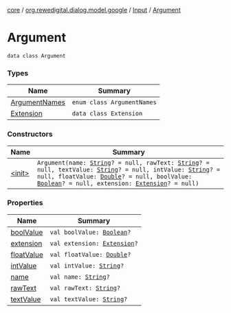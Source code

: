 [core](../../../index.md) / [org.rewedigital.dialog.model.google](../../index.md) / [Input](../index.md) / [Argument](./index.md)

# Argument

`data class Argument`

### Types

| Name | Summary |
|---|---|
| [ArgumentNames](-argument-names/index.md) | `enum class ArgumentNames` |
| [Extension](-extension/index.md) | `data class Extension` |

### Constructors

| Name | Summary |
|---|---|
| [&lt;init&gt;](-init-.md) | `Argument(name: `[`String`](https://kotlinlang.org/api/latest/jvm/stdlib/kotlin/-string/index.html)`? = null, rawText: `[`String`](https://kotlinlang.org/api/latest/jvm/stdlib/kotlin/-string/index.html)`? = null, textValue: `[`String`](https://kotlinlang.org/api/latest/jvm/stdlib/kotlin/-string/index.html)`? = null, intValue: `[`String`](https://kotlinlang.org/api/latest/jvm/stdlib/kotlin/-string/index.html)`? = null, floatValue: `[`Double`](https://kotlinlang.org/api/latest/jvm/stdlib/kotlin/-double/index.html)`? = null, boolValue: `[`Boolean`](https://kotlinlang.org/api/latest/jvm/stdlib/kotlin/-boolean/index.html)`? = null, extension: `[`Extension`](-extension/index.md)`? = null)` |

### Properties

| Name | Summary |
|---|---|
| [boolValue](bool-value.md) | `val boolValue: `[`Boolean`](https://kotlinlang.org/api/latest/jvm/stdlib/kotlin/-boolean/index.html)`?` |
| [extension](extension.md) | `val extension: `[`Extension`](-extension/index.md)`?` |
| [floatValue](float-value.md) | `val floatValue: `[`Double`](https://kotlinlang.org/api/latest/jvm/stdlib/kotlin/-double/index.html)`?` |
| [intValue](int-value.md) | `val intValue: `[`String`](https://kotlinlang.org/api/latest/jvm/stdlib/kotlin/-string/index.html)`?` |
| [name](name.md) | `val name: `[`String`](https://kotlinlang.org/api/latest/jvm/stdlib/kotlin/-string/index.html)`?` |
| [rawText](raw-text.md) | `val rawText: `[`String`](https://kotlinlang.org/api/latest/jvm/stdlib/kotlin/-string/index.html)`?` |
| [textValue](text-value.md) | `val textValue: `[`String`](https://kotlinlang.org/api/latest/jvm/stdlib/kotlin/-string/index.html)`?` |
